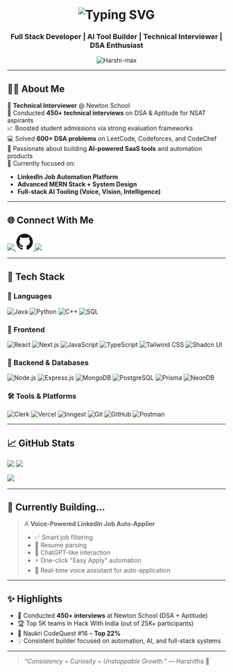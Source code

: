 <h1 align="center">
<h1 align="center">
  <img src="https://readme-typing-svg.herokuapp.com?font=Fira+Code&size=26&pause=1000&center=true&vCenter=true&width=500&lines=Hi+👋,+I'm+Harshitha+Arava" alt="Typing SVG" />
</h1>

</h1>

<h3 align="center">Full Stack Developer | AI Tool Builder | Technical Interviewer | DSA Enthusiast</h3>

<p align="center">
  <img src="https://komarev.com/ghpvc/?username=Harshi-max&label=Profile%20views&color=0e75b6&style=flat" alt="Harshi-max" />
</p>

---



## 👩‍💻 About Me

💼 **Technical Interviewer** @ Newton School  
🧠 Conducted **450+ technical interviews** on DSA & Aptitude for NSAT aspirants  
📈 Boosted student admissions via strong evaluation frameworks  
💻 Solved **600+ DSA problems** on LeetCode, Codeforces, and CodeChef  
🚀 Passionate about building **AI-powered SaaS tools** and automation products  
🎯 Currently focused on:
- **LinkedIn Job Automation Platform**
- **Advanced MERN Stack + System Design**
- **Full-stack AI Tooling (Voice, Vision, Intelligence)**

---

## 🌐 Connect With Me

<p align="left">
  <a href="https://www.linkedin.com/in/harshitha-arava/" target="_blank">
    <img src="https://raw.githubusercontent.com/rahuldkjain/github-profile-readme-generator/master/src/images/icons/Social/linked-in-alt.svg" width="40"/>
  </a>
  <a href="https://github.com/Harshi-max" target="_blank">
    <img src="https://raw.githubusercontent.com/devicons/devicon/master/icons/github/github-original.svg" width="40"/>
  </a>
  <a href="https://leetcode.com/u/Harshitha2006/" target="_blank">
    <img src="https://raw.githubusercontent.com/rahuldkjain/github-profile-readme-generator/master/src/images/icons/Social/leet-code.svg" width="40"/>
  </a>
</p>

---

## 🧠 Tech Stack

### 🚀 Languages
![Java](https://img.shields.io/badge/-Java-F89820?style=flat-square&logo=java&logoColor=white)
![Python](https://img.shields.io/badge/-Python-3776AB?style=flat-square&logo=python&logoColor=white)
![C++](https://img.shields.io/badge/-C++-00599C?style=flat-square&logo=cplusplus&logoColor=white)
![SQL](https://img.shields.io/badge/-SQL-003B57?style=flat-square&logo=postgresql)

### 🎨 Frontend
![React](https://img.shields.io/badge/-React-20232A?style=flat-square&logo=react)
![Next.js](https://img.shields.io/badge/-Next.js-black?style=flat-square&logo=next.js)
![JavaScript](https://img.shields.io/badge/-JavaScript-F7DF1E?style=flat-square&logo=javascript&logoColor=black)
![TypeScript](https://img.shields.io/badge/-TypeScript-3178C6?style=flat-square&logo=typescript)
![Tailwind CSS](https://img.shields.io/badge/-TailwindCSS-06B6D4?style=flat-square&logo=tailwind-css)
![Shadcn UI](https://img.shields.io/badge/-Shadcn_UI-gray?style=flat-square)

### 🔧 Backend & Databases
![Node.js](https://img.shields.io/badge/-Node.js-339933?style=flat-square&logo=node.js)
![Express.js](https://img.shields.io/badge/-Express-black?style=flat-square&logo=express)
![MongoDB](https://img.shields.io/badge/-MongoDB-47A248?style=flat-square&logo=mongodb)
![PostgreSQL](https://img.shields.io/badge/-PostgreSQL-336791?style=flat-square&logo=postgresql)
![Prisma](https://img.shields.io/badge/-Prisma-3982CE?style=flat-square&logo=prisma)
![NeonDB](https://img.shields.io/badge/-NeonDB-00E599?style=flat-square)

### 🛠️ Tools & Platforms
![Clerk](https://img.shields.io/badge/-Clerk-gray?style=flat-square)
![Vercel](https://img.shields.io/badge/-Vercel-black?style=flat-square&logo=vercel)
![Inngest](https://img.shields.io/badge/-Inngest-purple?style=flat-square)
![Git](https://img.shields.io/badge/-Git-F05032?style=flat-square&logo=git)
![GitHub](https://img.shields.io/badge/-GitHub-181717?style=flat-square&logo=github)
![Postman](https://img.shields.io/badge/-Postman-FCA121?style=flat-square&logo=postman)

---

## 📈 GitHub Stats

<p>
  <img width="48%" src="https://github-readme-stats.vercel.app/api?username=Harshi-max&show_icons=true&theme=tokyonight" />
  <img width="48%" src="https://github-readme-streak-stats.herokuapp.com/?user=Harshi-max&theme=tokyonight" />
</p>
<p>
  <img width="40%" src="https://github-readme-stats.vercel.app/api/top-langs?username=Harshi-max&layout=compact&theme=tokyonight" />
</p>

---

## 🚀 Currently Building...

> A **Voice-Powered LinkedIn Job Auto-Applier**  
> - ✅ Smart job filtering  
> - 📄 Resume parsing  
> - 🧠 ChatGPT-like interaction  
> - ⚡ One-click "Easy Apply" automation  
> - 🎤 Real-time voice assistant for auto-application

---

## ✨ Highlights

- 🧠 Conducted **450+ interviews** at Newton School (DSA + Aptitude)
- 🏆 Top 5K teams in Hack With India (out of 25K+ participants)
- 🏅 Naukri CodeQuest #16 –  **Top 22%**
- 💡 Consistent builder focused on automation, AI, and full-stack systems

---

> _“Consistency + Curiosity = Unstoppable Growth.”_ — Harshitha 🌱

